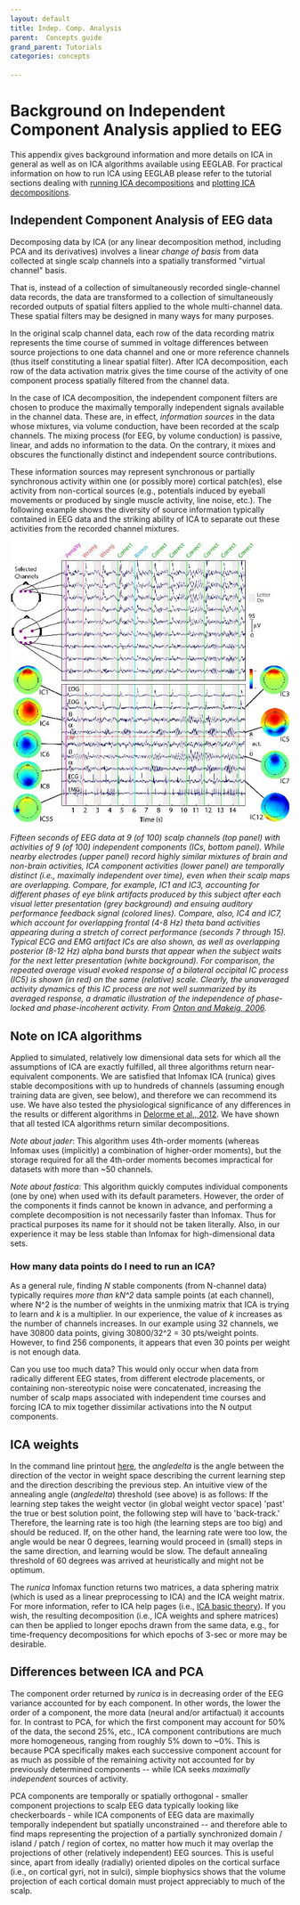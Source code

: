 ```yaml
---
layout: default
title: Indep. Comp. Analysis
parent:  Concepts guide
grand_parent: Tutorials
categories: concepts

---
```


Background on Independent Component Analysis applied to EEG
=====================

This appendix gives background information and more details on ICA in general as well as on ICA algorithms available using EEGLAB.
For practical information on how to run ICA using EEGLAB please refer to the tutorial sections dealing with [running ICA decompositions](/tutorials/06_RejectArtifacts/RunICA.html) and [plotting ICA decompositions](/tutorials/08_Plot_data/Plotting_ICA_components.html).


Independent Component Analysis of EEG data
------------------------------------------

Decomposing data by ICA (or any linear decomposition method, including
PCA and its derivatives) involves a linear *change of basis* from data
collected at single scalp channels into a spatially transformed "virtual
channel" basis. 

That is, instead of a collection of simultaneously
recorded single-channel data records, the data are transformed to a
collection of simultaneously recorded outputs of spatial filters applied
to the whole multi-channel data. These spatial filters may be designed
in many ways for many purposes.

In the original scalp channel data, each row of the data recording
matrix represents the time course of summed in voltage differences
between source projections to one data channel and one or more reference
channels (thus itself constituting a linear spatial filter). After ICA
decomposition, each row of the data activation matrix gives the time
course of the activity of one component process spatially filtered from
the channel data.

In the case of ICA decomposition, the independent component filters are
chosen to produce the maximally temporally independent signals available
in the channel data. These are, in effect, *information sources* in the
data whose mixtures, via volume conduction, have been recorded at the
scalp channels. The mixing process (for EEG, by volume conduction) is
passive, linear, and adds no information to the data. On the contrary,
it mixes and obscures the functionally distinct and independent source
contributions.

These information sources may represent synchronous or partially
synchronous activity within one (or possibly more) cortical patch(es),
else activity from non-cortical sources (e.g., potentials induced by
eyeball movements or produced by single muscle activity, line noise,
etc.). The following example
shows the diversity of source information typically contained in EEG
data and the striking ability of ICA to separate out these activities
from the recorded channel mixtures.

![](/assets/images/ICAexample.jpg)

*Fifteen seconds of
EEG data at 9 (of 100) scalp channels (top panel) with activities of 9
(of 100) independent components (ICs, bottom panel). While nearby
electrodes (upper panel) record highly similar mixtures of brain and
non-brain activities, ICA component activities (lower panel) are
temporally distinct (i.e., maximally independent over time), even when
their scalp maps are overlapping. Compare, for example, IC1 and IC3,
accounting for different phases of eye blink artifacts produced by
this subject after each visual letter presentation (grey background)
and ensuing auditory performance feedback signal (colored lines).
Compare, also, IC4 and IC7, which account for overlapping frontal (4-8
Hz) theta band activities appearing during a stretch of correct
performance (seconds 7 through 15). Typical ECG and EMG artifact ICs
are also shown, as well as overlapping posterior (8-12 Hz) alpha band
bursts that appear when the subject waits for the next letter
presentation (white background). For comparison, the repeated average
visual evoked response of a bilateral occipital IC process (IC5) is
shown (in red) on the same (relative) scale. Clearly, the unaveraged
activity dynamics of this IC process are not well summarized by its
averaged response, a dramatic illustration of the independence of
phase-locked and phase-incoherent activity. From [Onton and Makeig, 2006](https://pubmed.ncbi.nlm.nih.gov/17071226/).*


Note on ICA algorithms
-----------------------
Applied to simulated, relatively low dimensional
data sets for which all the assumptions of ICA are exactly fulfilled,
all three algorithms return near-equivalent components. We are satisfied
that Infomax ICA (runica) gives stable decompositions with up to
hundreds of channels (assuming enough training data are given, see
below), and therefore we can recommend its use.
We have also tested
the physiological significance of any differences in the results or
different algorithms in [Delorme et al., 2012](https://journals.plos.org/plosone/article?id=10.1371/journal.pone.0030135). We have shown that all tested ICA algorithms return similar decompositions.

*Note about jader*: This algorithm uses 4th-order moments (whereas Infomax
uses (implicitly) a combination of higher-order moments), but the storage
required for all the 4th-order moments becomes impractical for datasets
with more than \~50 channels. 

*Note about fastica*: This algorithm quickly computes individual components (one
by one) when used with its default
parameters. However, the order of the components it finds cannot be known
in advance, and performing a complete decomposition is not necessarily
faster than Infomax. Thus for practical purposes its name for it should
not be taken literally. Also, in our experience it may be less stable
than Infomax for high-dimensional data sets.

### How many data points do I need to run an ICA?  
As a general rule, finding
*N* stable components (from N-channel data) typically requires *more
than* *kN^2* data sample points (at each channel), where N^2 is the
number of weights in the unmixing matrix that ICA is trying to learn and
*k* is a multiplier. In our experience, the value of *k* increases as
the number of channels increases. In our example using 32 channels, we
have 30800 data points, giving 30800/32^2 = 30 pts/weight points.
However, to find 256 components, it appears that even 30 points per
weight is not enough data. 

Can you use too much
data? This would only occur when data from radically different EEG
states, from different electrode placements, or containing
non-stereotypic noise were concatenated, increasing the number of scalp
maps associated with independent time courses and forcing ICA to mix
together dissimilar activations into the N output components. 

ICA weights
------------
In the command line printout [here](/tutorials/06_RejectArtifacts/RunICA.html#command-line-output), 
the *angledelta* is the angle between the
direction of the vector in weight space describing the current learning
step and the direction describing the previous step. An intuitive view
of the annealing angle (*angledelta*) threshold (see above) is as
follows: If the learning step takes the weight vector (in global weight
vector space) 'past' the true or best solution point, the following step
will have to 'back-track.' Therefore, the learning rate is too high (the
learning steps are too big) and should be reduced. If, on the other
hand, the learning rate were too low, the angle would be near 0 degrees,
learning would proceed in (small) steps in the same direction, and
learning would be slow. The default annealing threshold of 60 degrees
was arrived at heuristically and might not be optimum.


The *runica* Infomax function returns two matrices, a data
sphering matrix (which is used as a linear preprocessing to ICA) and the
ICA weight matrix. For more information, refer to ICA help pages (i.e., [ICA basic theory](http://arnauddelorme.com/ica_for_dummies/)). If you wish, the
resulting decomposition (i.e., ICA weights and sphere matrices) can then
be applied to longer epochs drawn from the same data, e.g., for
time-frequency decompositions for which epochs of 3-sec or more may be
desirable.

Differences between ICA and PCA
---------------------------------

The component order returned by *runica* is in decreasing order
of the EEG variance accounted for by each component. In other words, the
lower the order of a component, the more data (neural and/or
artifactual) it accounts for. In contrast to PCA, for which the first
component may account for 50% of the data, the second 25%, etc., ICA
component contributions are much more homogeneous, ranging from roughly
5% down to \~0%. This is because PCA specifically makes each successive
component account for as much as possible of the remaining activity not
accounted for by previously determined components -- while ICA seeks
*maximally independent* sources of activity.

PCA components are temporally or spatially orthogonal - smaller
component projections to scalp EEG data typically looking like checkerboards - while ICA components of EEG data are maximally temporally
independent but spatially unconstrained -- and therefore able to find
maps representing the projection of a partially synchronized domain /
island / patch / region of cortex, no matter how much it may overlap the
projections of other (relatively independent) EEG sources. This is
useful since, apart from ideally (radially) oriented dipoles on the
cortical surface (i.e., on cortical gyri, not in sulci), simple
biophysics shows that the volume projection of each cortical domain must
project appreciably to much of the scalp.


